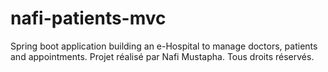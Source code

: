 # nafi-patients-mvc
Spring boot application building an e-Hospital to manage doctors, patients and appointments.
Projet réalisé par Nafi Mustapha.
Tous droits réservés.
